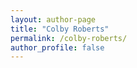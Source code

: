 ```yaml
---
layout: author-page
title: "Colby Roberts"
permalink: /colby-roberts/
author_profile: false
---
```

